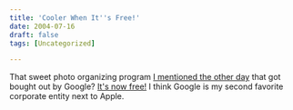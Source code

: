 ```yaml
---
title: 'Cooler When It''s Free!'
date: 2004-07-16
draft: false
tags: [Uncategorized]

---
```


That sweet photo organizing program [I mentioned the other day](http://www.mennoboy.com/chris/archives/001077.html) that got bought out by Google? [It's now free!](http://www.picasa.com/google/) I think Google is my second favorite corporate entity next to Apple.